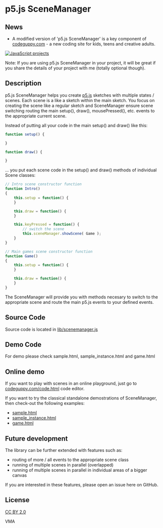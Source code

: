 p5.js SceneManager
==================

News
----

- A modified version of 'p5.js SceneManager' is a key component of [codeguppy.com](https://codeguppy.com) - a new coding site for kids, teens and creative adults.

[![JavaScript projects](img/creative_projects.png)](https://codeguppy.com)

Note: If you are using p5.js SceneManager in your project, it will be great if you share the details of your project with me (totally optional though).


Description
-----------

p5.js SceneManager helps you create [p5.js](https://github.com/processing/p5.js) sketches with multiple states / scenes.
Each scene is a like a sketch within the main sketch. You focus on creating
the scene like a regular sketch and SceneManager ensure scene switching
routing the main setup(), draw(), mousePressed(), etc. events to the 
appropriate current scene.

Instead of putting all your code in the main setup() and draw() like this:

```JavaScript
function setup() {

}

function draw() {

}
```

... you put each scene code in the setup() and draw() methods of individual Scene classes:

```JavaScript
// Intro scene constructor function
function Intro()
{
    this.setup = function() {
    }

    this.draw = function() {
    }

    this.keyPressed = function() {
        // switch the scene
        this.sceneManager.showScene( Game );
    }
}

// Main games scene constructor function
function Game()
{
    this.setup = function() {
    }

    this.draw = function() {
    }
}
```

The SceneManager will provide you with methods necesary to switch to the appropriate scene and route the main p5.js events to your defined events.

Source Code
-----------

Source code is located in [lib/scenemanager.js](lib/scenemanager.js)


Demo Code
---------

For demo please check sample.html, sample_instance.html and game.html


Online demo
-----------

If you want to play with scenes in an online playground, just go to [codeguppy.com/code.html](https://codeguppy.com/code.html) code editor.

If you want to try the classical standalone demostrations of SceneManager, then check-out the following examples:

- [sample.html](https://mveteanu.github.io/p5.SceneManager/sample.html)
- [sample_instance.html](https://mveteanu.github.io/p5.SceneManager/sample_instance.html)
- [game.html](https://mveteanu.github.io/p5.SceneManager/game.html)


Future development
------------------

The library can be further extended with features such as:
- routing of more / all events to the appropriate scene class
- running of multiple scenes in parallel (overlapped)
- running of multiple scenes in parallel in individual areas of a bigger canvas

If you are interested in these features, please open an issue here on GitHub.


License
-------

[CC BY 2.0](https://creativecommons.org/licenses/by/2.0/)

VMA
